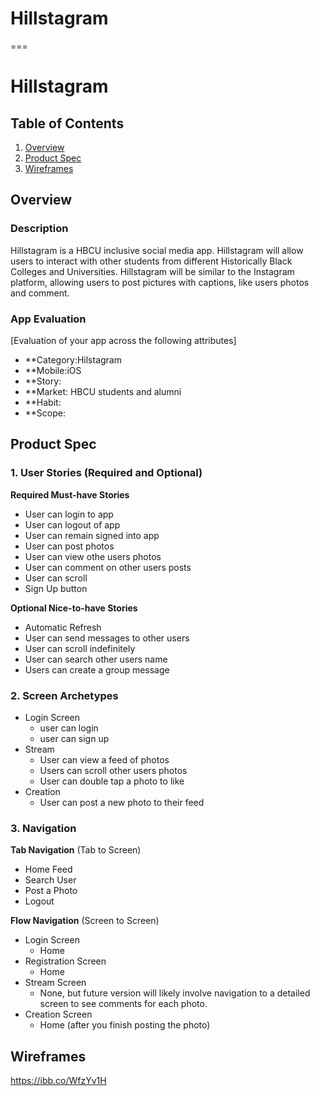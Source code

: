 # Hillstagram
===

# Hillstagram

## Table of Contents
1. [Overview](#Overview)
1. [Product Spec](#Product-Spec)
1. [Wireframes](#Wireframes)

## Overview
### Description
Hillstagram is a HBCU inclusive social media app. Hillstagram will allow users to interact with other students from different Historically Black Colleges and Universities. Hillstagram will be similar to the Instagram platform, allowing users to post pictures with captions, like users photos and comment. 

### App Evaluation
[Evaluation of your app across the following attributes]
- **Category:Hilstagram
- **Mobile:iOS
- **Story:
- **Market: HBCU students and alumni
- **Habit: 
- **Scope: 

## Product Spec

### 1. User Stories (Required and Optional)

**Required Must-have Stories**

* User can login to app
* User can logout of app
* User can remain signed into app
* User can post photos
* User can view othe users photos
* User can comment on other users posts
* User can scroll
* Sign Up button

**Optional Nice-to-have Stories**

* Automatic Refresh 
* User can send messages to other users
* User can scroll indefinitely
* User can search other users name
* Users can create a group message

### 2. Screen Archetypes

* Login Screen
   * user can login
   * user can sign up
* Stream
  * User can view a feed of photos
  * Users can scroll other users photos
  * User can double tap a photo to like
* Creation
  * User can post a new photo to their feed

### 3. Navigation

**Tab Navigation** (Tab to Screen)

* Home Feed
* Search User
* Post a Photo
* Logout

**Flow Navigation** (Screen to Screen)

* Login Screen
  * Home
* Registration Screen
  * Home
* Stream Screen
  * None, but future version will likely involve navigation to a detailed screen to see comments for each photo.
* Creation Screen
  * Home (after you finish posting the photo)



## Wireframes

<https://ibb.co/WfzYv1H>

